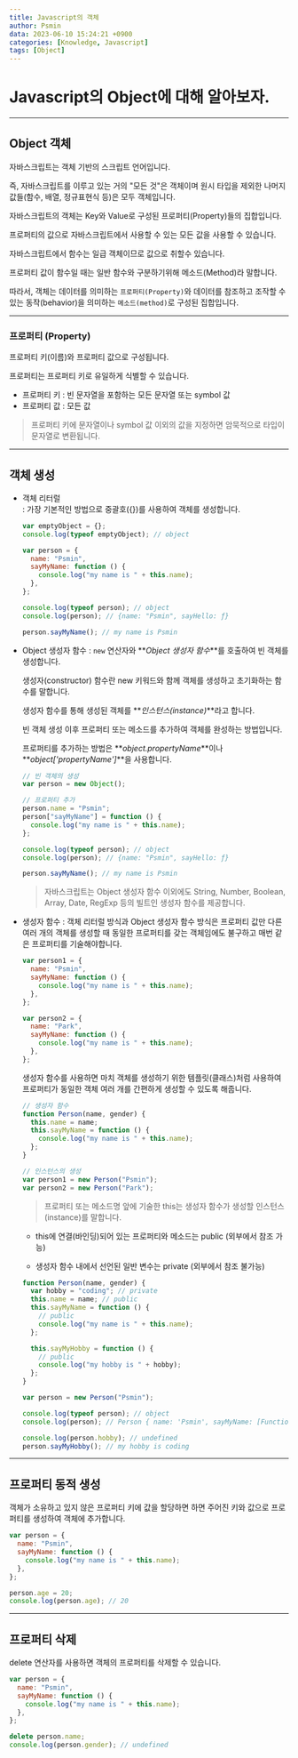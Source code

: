 ```yaml
---
title: Javascript의 객체
author: Psmin
data: 2023-06-10 15:24:21 +0900
categories: [Knowledge, Javascript]
tags: [Object]
---
```


# Javascript의 Object에 대해 알아보자.

---

## Object 객체

자바스크립트는 객체 기반의 스크립트 언어입니다.

즉, 자바스크립트를 이루고 있는 거의 "모든 것"은 객체이며 원시 타입을 제외한 나머지 값들(함수, 배열, 정규표현식 등)은 모두 객체입니다.

자바스크립트의 객체는 Key와 Value로 구성된 프로퍼티(Property)들의 집합입니다.

프로퍼티의 값으로 자바스크립트에서 사용할 수 있는 모든 값을 사용할 수 있습니다.

자바스크립트에서 함수는 일급 객체이므로 값으로 취할수 있습니다.

프로퍼티 값이 함수일 때는 일반 함수와 구분하기위해 메소드(Method)라 말합니다.

따라서, 객체는 데이터를 의미하는 `프로퍼티(Property)`와 데이터를 참조하고 조작할 수 있는 동작(behavior)을 의미하는 `메소드(method)`로 구성된 집합입니다.

---

### 프로퍼티 (Property)

프로퍼티 키(이름)와 프로퍼티 값으로 구성됩니다.

프로퍼티는 프로퍼티 키로 유일하게 식별할 수 있습니다.

- 프로퍼티 키 : 빈 문자열을 포함하는 모든 문자열 또는 symbol 값
- 프로퍼티 값 : 모든 값

> 프로퍼티 키에 문자열이나 symbol 값 이외의 값을 지정하면 암묵적으로 타입이 문자열로 변환됩니다.

---

## 객체 생성

- 객체 리터럴  
  : 가장 기본적인 방법으로 중괄호({})를 사용하여 객체를 생성합니다.

  ```js
  var emptyObject = {};
  console.log(typeof emptyObject); // object

  var person = {
    name: "Psmin",
    sayMyName: function () {
      console.log("my name is " + this.name);
    },
  };

  console.log(typeof person); // object
  console.log(person); // {name: "Psmin", sayHello: ƒ}

  person.sayMyName(); // my name is Psmin
  ```

- Object 생성자 함수
  : `new` 연산자와 **_Object 생성자 함수_**를 호출하여 빈 객체를 생성합니다.

  생성자(constructor) 함수란 new 키워드와 함께 객체를 생성하고 초기화하는 함수를 말합니다.

  생성자 함수를 통해 생성된 객체를 **_인스턴스(instance)_**라고 합니다.

  빈 객체 생성 이후 프로퍼티 또는 메소드를 추가하여 객체를 완성하는 방법입니다.

  프로퍼티를 추가하는 방법은 **_object.propertyName_**이나 **_object['propertyName']_**을 사용합니다.

  ```js
  // 빈 객체의 생성
  var person = new Object();

  // 프로퍼티 추가
  person.name = "Psmin";
  person["sayMyName"] = function () {
    console.log("my name is " + this.name);
  };

  console.log(typeof person); // object
  console.log(person); // {name: "Psmin", sayHello: ƒ}

  person.sayMyName(); // my name is Psmin
  ```

  > 자바스크립트는 Object 생성자 함수 이외에도 String, Number, Boolean, Array, Date, RegExp 등의 빌트인 생성자 함수를 제공합니다.

- 생성자 함수
  : 객체 리터럴 방식과 Object 생성자 함수 방식은 프로퍼티 값만 다른 여러 개의 객체를 생성할 때 동일한 프로퍼티를 갖는 객체임에도 불구하고 매번 같은 프로퍼티를 기술해야합니다.

  ```js
  var person1 = {
    name: "Psmin",
    sayMyName: function () {
      console.log("my name is " + this.name);
    },
  };

  var person2 = {
    name: "Park",
    sayMyName: function () {
      console.log("my name is " + this.name);
    },
  };
  ```

  생성자 함수를 사용하면 마치 객체를 생성하기 위한 템플릿(클래스)처럼 사용하여 프로퍼티가 동일한 객체 여러 개를 간편하게 생성할 수 있도록 해줍니다.

  ```js
  // 생성자 함수
  function Person(name, gender) {
    this.name = name;
    this.sayMyName = function () {
      console.log("my name is " + this.name);
    };
  }

  // 인스턴스의 생성
  var person1 = new Person("Psmin");
  var person2 = new Person("Park");
  ```

  > 프로퍼티 또는 메소드명 앞에 기술한 this는 생성자 함수가 생성할 인스턴스(instance)를 말합니다.

  - this에 연결(바인딩)되어 있는 프로퍼티와 메소드는 public (외부에서 참조 가능)

  - 생성자 함수 내에서 선언된 일반 변수는 private (외부에서 참조 불가능)

  ```js
  function Person(name, gender) {
    var hobby = "coding"; // private
    this.name = name; // public
    this.sayMyName = function () {
      // public
      console.log("my name is " + this.name);
    };

    this.sayMyHobby = function () {
      // public
      console.log("my hobby is " + hobby);
    };
  }

  var person = new Person("Psmin");

  console.log(typeof person); // object
  console.log(person); // Person { name: 'Psmin', sayMyName: [Function], sayMyHobby: [Function] }

  console.log(person.hobby); // undefined
  person.sayMyHobby(); // my hobby is coding
  ```

---

## 프로퍼티 동적 생성

객체가 소유하고 있지 않은 프로퍼티 키에 값을 할당하면 하면 주어진 키와 값으로 프로퍼티를 생성하여 객체에 추가합니다.

```js
var person = {
  name: "Psmin",
  sayMyName: function () {
    console.log("my name is " + this.name);
  },
};

person.age = 20;
console.log(person.age); // 20
```

---

## 프로퍼티 삭제

delete 연산자를 사용하면 객체의 프로퍼티를 삭제할 수 있습니다.

```js
var person = {
  name: "Psmin",
  sayMyName: function () {
    console.log("my name is " + this.name);
  },
};

delete person.name;
console.log(person.gender); // undefined
```
